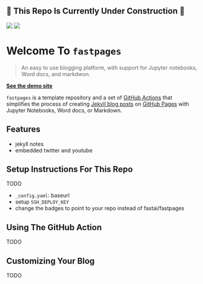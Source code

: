 

## :construction: This Repo Is Currently Under Construction :construction:

![](https://github.com/fastai/fastpages/workflows/CI/badge.svg) ![](https://github.com/fastai/fastpages/workflows/GH-Pages%20Status/badge.svg)

# Welcome To `fastpages`

> An easy to use blogging platform, with support for Jupyter notebooks, Word docs, and markdwon.

**[See the demo site](https://fastai.github.io/fastpages/)**

`fastpages` is a template repository and a set of [GitHub Actions](https://github.com/features/actions) that simplifies the process of creating [Jekyll blog posts](https://jekyllrb.com/) on [GitHub Pages](https://pages.github.com/) with Jupyter Notebooks, Word docs, or Markdown.  


## Features

- jekyll notes
- embedded twitter and youtube


## Setup Instructions For This Repo

TODO
- `_config.yaml`: baseurl
- setup `SSH_DEPLOY_KEY`
- change the badges to point to your repo instead of fastai/fastpages

## Using The GitHub Action

TODO

## Customizing Your Blog

TODO

